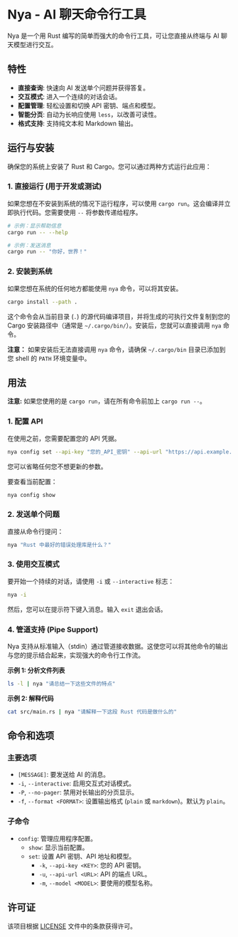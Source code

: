 # Nya - AI 聊天命令行工具

Nya 是一个用 Rust 编写的简单而强大的命令行工具，可让您直接从终端与 AI 聊天模型进行交互。

## 特性

- **直接查询**: 快速向 AI 发送单个问题并获得答复。
- **交互模式**: 进入一个连续的对话会话。
- **配置管理**: 轻松设置和切换 API 密钥、端点和模型。
- **智能分页**: 自动为长响应使用 `less`，以改善可读性。
- **格式支持**: 支持纯文本和 Markdown 输出。

## 运行与安装

确保您的系统上安装了 Rust 和 Cargo。您可以通过两种方式运行此应用：

### 1. 直接运行 (用于开发或测试)

如果您想在不安装到系统的情况下运行程序，可以使用 `cargo run`。这会编译并立即执行代码。您需要使用 `--` 将参数传递给程序。

```bash
# 示例：显示帮助信息
cargo run -- --help

# 示例：发送消息
cargo run -- "你好，世界！"
```

### 2. 安装到系统

如果您想在系统的任何地方都能使用 `nya` 命令，可以将其安装。

```bash
cargo install --path .
```

这个命令会从当前目录 (`.`) 的源代码编译项目，并将生成的可执行文件复制到您的 Cargo 安装路径中（通常是 `~/.cargo/bin/`）。安装后，您就可以直接调用 `nya` 命令。

**注意：** 如果安装后无法直接调用 `nya` 命令，请确保 `~/.cargo/bin` 目录已添加到您 shell 的 `PATH` 环境变量中。

## 用法

**注意:** 如果您使用的是 `cargo run`，请在所有命令前加上 `cargo run --`。

### 1. 配置 API

在使用之前，您需要配置您的 API 凭据。

```bash
nya config set --api-key "您的_API_密钥" --api-url "https://api.example.com/v1" --model "gpt-4"
```

您可以省略任何您不想更新的参数。

要查看当前配置：

```bash
nya config show
```

### 2. 发送单个问题

直接从命令行提问：

```bash
nya "Rust 中最好的错误处理库是什么？"
```

### 3. 使用交互模式

要开始一个持续的对话，请使用 `-i` 或 `--interactive` 标志：

```bash
nya -i
```

然后，您可以在提示符下键入消息。输入 `exit` 退出会话。

### 4. 管道支持 (Pipe Support)

Nya 支持从标准输入（stdin）通过管道接收数据。这使您可以将其他命令的输出与您的提示结合起来，实现强大的命令行工作流。

**示例 1: 分析文件列表**

```bash
ls -l | nya "请总结一下这些文件的特点"
```

**示例 2: 解释代码**

```bash
cat src/main.rs | nya "请解释一下这段 Rust 代码是做什么的"
```

## 命令和选项

### 主要选项

- `[MESSAGE]`: 要发送给 AI 的消息。
- `-i`, `--interactive`: 启用交互式对话模式。
- `-P`, `--no-pager`: 禁用对长输出的分页显示。
- `-f`, `--format <FORMAT>`: 设置输出格式 (`plain` 或 `markdown`)。默认为 `plain`。

### 子命令

- `config`: 管理应用程序配置。
    - `show`: 显示当前配置。
    - `set`: 设置 API 密钥、API 地址和模型。
        - `-k`, `--api-key <KEY>`: 您的 API 密钥。
        - `-u`, `--api-url <URL>`: API 的端点 URL。
        - `-m`, `--model <MODEL>`: 要使用的模型名称。

## 许可证

该项目根据 [LICENSE](LICENSE) 文件中的条款获得许可。
